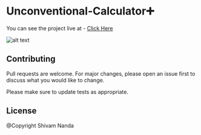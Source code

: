 # Unconventional-Calculator➕


You can see the project live at - [Click Here] 

![alt text](https://i.ibb.co/f8bB0Xs/ezgif-com-gif-maker-2.gif)

## Contributing
Pull requests are welcome. For major changes, please open an issue first to discuss what you would like to change.

Please make sure to update tests as appropriate.

## License

@Copyright Shivam Nanda

[Click Here]: <https://shivamnanda436.github.io/Unconventional-Calculator/>
